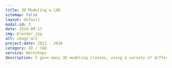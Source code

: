 ```yaml
---
title: 3D Modeling & CAD
sitemap: false
layout: default
modal-id: 3
date: 2016-09-17
img: blender.jpg
alt: image-alt
project-date: 2012 - 2016
category: 3D / CAD
service: Workshops
description: I gave many 3D modeling classes, using a variety of different modeling programs, always with the focus on designing for 3D printing. I experienced using Blender, Rhino and Fusion 360.
---
```

